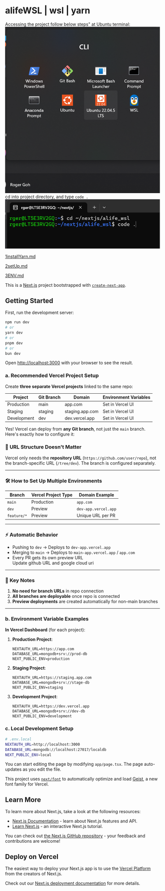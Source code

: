 # alifeWSL | wsl | yarn 
Accessing the project follow below steps"
at Ubuntu terminal:
![UbuntuLTSterminal](/DOCS/PICS/UbuntuLTSterminal.png)
cd into project directory, and type `code .`
![cdCode](/DOCS/PICS/cdCode.png)

[1installYarn.md](/DOCS/1installYarn.md)

[2setUp.md](/DOCS/2setUp.md)

[3ENV.md](/DOCS/3ENV.md)

This is a [Next.js](https://nextjs.org) project bootstrapped with [`create-next-app`](https://nextjs.org/docs/app/api-reference/cli/create-next-app).

## Getting Started

First, run the development server:

```bash
npm run dev
# or
yarn dev
# or
pnpm dev
# or
bun dev
```

Open [http://localhost:3000](http://localhost:3000) with your browser to see the result.

### a. Recommended Vercel Project Setup

Create **three separate Vercel projects** linked to the same repo:

| Project       | Git Branch | Domain            | Environment Variables |
|---------------|------------|-------------------|-----------------------|
| Production    | main       | app.com           | Set in Vercel UI      |
| Staging       | staging    | staging.app.com   | Set in Vercel UI      |
| Development   | dev        | dev.vercel.app    | Set in Vercel UI      |

Yes! Vercel can deploy from **any Git branch**, not just the `main` branch. Here's exactly how to configure it:

### 🔗 **URL Structure Doesn't Matter**
Vercel only needs the **repository URL** (`https://github.com/user/repo`), not the branch-specific URL (`/tree/dev`). The branch is configured separately.

---

### 🛠️ **How to Set Up Multiple Environments**
| Branch      | Vercel Project Type | Domain Example         |
|-------------|---------------------|------------------------|
| `main`      | Production          | `app.com`              |
| `dev`       | Preview             | `dev-app.vercel.app`   |
| `feature/*` | Preview             | Unique URL per PR      |

---

### ⚡ **Automatic Behavior**
- Pushing to `dev` → Deploys to `dev-app.vercel.app`  
- Merging to `main` → Deploys to `main-app.vercel.app` / `app.com` 
- Every PR gets its own preview URL  
Update github URL and google cloud uri
---

### 📝 **Key Notes**
1. **No need for branch URLs** in repo connection  
2. **All branches are deployable** once repo is connected  
3. **Preview deployments** are created automatically for non-main branches  

---


### b. Environment Variable Examples

**In Vercel Dashboard** (for each project):

1. **Production Project**:
   ```
   NEXTAUTH_URL=https://app.com
   DATABASE_URL=mongodb+srv://prod-db
   NEXT_PUBLIC_ENV=production
   ```

2. **Staging Project**:
   ```
   NEXTAUTH_URL=https://staging.app.com
   DATABASE_URL=mongodb+srv://stage-db
   NEXT_PUBLIC_ENV=staging
   ```

3. **Development Project**:
   ```
   NEXTAUTH_URL=https://dev.vercel.app
   DATABASE_URL=mongodb+srv://dev-db
   NEXT_PUBLIC_ENV=development
   ```

### c. Local Development Setup

```bash
# .env.local
NEXTAUTH_URL=http://localhost:3000
DATABASE_URL=mongodb://localhost:27017/localdb
NEXT_PUBLIC_ENV=local
```

You can start editing the page by modifying `app/page.tsx`. The page auto-updates as you edit the file.

This project uses [`next/font`](https://nextjs.org/docs/app/building-your-application/optimizing/fonts) to automatically optimize and load [Geist](https://vercel.com/font), a new font family for Vercel.

## Learn More

To learn more about Next.js, take a look at the following resources:

- [Next.js Documentation](https://nextjs.org/docs) - learn about Next.js features and API.
- [Learn Next.js](https://nextjs.org/learn) - an interactive Next.js tutorial.

You can check out [the Next.js GitHub repository](https://github.com/vercel/next.js) - your feedback and contributions are welcome!

## Deploy on Vercel

The easiest way to deploy your Next.js app is to use the [Vercel Platform](https://vercel.com/new?utm_medium=default-template&filter=next.js&utm_source=create-next-app&utm_campaign=create-next-app-readme) from the creators of Next.js.

Check out our [Next.js deployment documentation](https://nextjs.org/docs/app/building-your-application/deploying) for more details.
